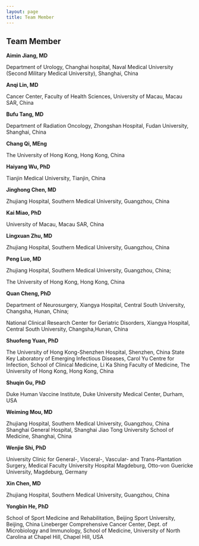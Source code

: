 ```yaml
---
layout: page
title: Team Member
---
```


## Team Member

**Aimin Jiang, MD**

Department of Urology, Changhai hospital, Naval Medical University (Second Military Medical University), Shanghai, China

**Anqi Lin, MD**

Cancer Center, Faculty of Health Sciences, University of Macau, Macau SAR, China

**Bufu Tang, MD**

Department of Radiation Oncology, Zhongshan Hospital, Fudan University, Shanghai, China

**Chang Qi, MEng**

The University of Hong Kong, Hong Kong, China

**Haiyang Wu, PhD**

Tianjin Medical University, Tianjin, China

**Jinghong Chen, MD**

Zhujiang Hospital, Southern Medical University, Guangzhou, China

**Kai Miao, PhD**

University of Macau, Macau SAR, China

**Lingxuan Zhu, MD**

Zhujiang Hospital, Southern Medical University, Guangzhou, China

**Peng Luo, MD**

Zhujiang Hospital, Southern Medical University, Guangzhou, China;

The University of Hong Kong, Hong Kong, China

**Quan Cheng, PhD**

Department of Neurosurgery, Xiangya Hospital, Central South University, Changsha, Hunan, China;

National Clinical Research Center for Geriatric Disorders, Xiangya Hospital, Central South University, Changsha,Hunan, China

**Shuofeng Yuan, PhD**

The University of Hong Kong-Shenzhen Hospital, Shenzhen, China State Key
Laboratory of Emerging Infectious Diseases, Carol Yu Centre for
Infection, School of Clinical Medicine, Li Ka Shing Faculty of Medicine,
The University of Hong Kong, Hong Kong, China

**Shuqin Gu, PhD**

Duke Human Vaccine Institute, Duke University Medical Center, Durham,
USA

**Weiming Mou, MD**

Zhujiang Hospital, Southern Medical University, Guangzhou, China
Shanghai General Hospital, Shanghai Jiao Tong University School of
Medicine, Shanghai, China

**Wenjie Shi, PhD**

University Clinic for General-, Visceral-, Vascular- and
Trans-Plantation Surgery, Medical Faculty University Hospital Magdeburg,
Otto-von Guericke University, Magdeburg, Germany

**Xin Chen, MD**

Zhujiang Hospital, Southern Medical University, Guangzhou, China

**Yongbin He, PhD**

School of Sport Medicine and Rehabilitation, Beijing Sport University,
Beijing, China Lineberger Comprehensive Cancer Center, Dept. of
Microbiology and Immunology, School of Medicine, University of North
Carolina at Chapel Hill, Chapel Hill, USA
